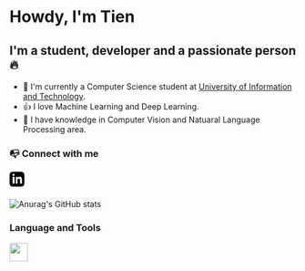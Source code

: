 # Howdy, I'm Tien

## I'm a student, developer and a passionate person 🔥

- 🏫 I'm currently a Computer Science student at [University of Information and Technology](https://www.uit.edu.vn/).
- 👍 I love Machine Learning and Deep Learning.
- 🤖 I have knowledge in Computer Vision and Natuaral Language Processing area.

### 📭 Connect with me

<a href="https://www.linkedin.com/in/ti%E1%BA%BFn-%C4%91%E1%BA%B7ng-a2b364249/" target="_blank">
<img align='left' width="26px" alt="Contact by linkein" src="image/linkein.svg"></a>

<br><br>

![Anurag's GitHub stats](https://github-readme-stats.vercel.app/api?username=tien02&theme=gruvbox&show_icons=true)

### Language and Tools
<img height="32" width="32" src="https://cdn.jsdelivr.net/npm/simple-icons@v7/icons/PyTorch.svg" />

<!---
tien02/tien02 is a ✨ special ✨ repository because its `README.md` (this file) appears on your GitHub profile.
You can click the Preview link to take a look at your changes.
--->
